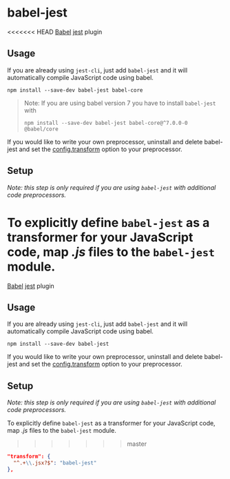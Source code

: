 # babel-jest

<<<<<<< HEAD
[Babel](https://github.com/babel/babel) [jest](https://github.com/facebook/jest)
plugin

## Usage

If you are already using `jest-cli`, just add `babel-jest` and it will
automatically compile JavaScript code using babel.

```
npm install --save-dev babel-jest babel-core
```

> Note: If you are using babel version 7 you have to install `babel-jest` with
>
> ```
> npm install --save-dev babel-jest babel-core@^7.0.0-0 @babel/core
> ```

If you would like to write your own preprocessor, uninstall and delete
babel-jest and set the
[config.transform](http://facebook.github.io/jest/docs/configuration.html#transform-object-string-string)
option to your preprocessor.

## Setup

_Note: this step is only required if you are using `babel-jest` with additional
code preprocessors._

To explicitly define `babel-jest` as a transformer for your JavaScript code, map
_.js_ files to the `babel-jest` module.
=======
[Babel](https://github.com/babel/babel) [jest](https://github.com/facebook/jest) plugin

## Usage

If you are already using `jest-cli`, just add `babel-jest` and it will automatically compile JavaScript code using babel.

```
npm install --save-dev babel-jest
```

If you would like to write your own preprocessor, uninstall and delete babel-jest and set the [config.transform](http://facebook.github.io/jest/docs/configuration.html#transform-object-string-string) option to your preprocessor.

## Setup

*Note: this step is only required if you are using `babel-jest` with additional code preprocessors.*

To explicitly define `babel-jest` as a transformer for your JavaScript code, map *.js* files to the `babel-jest` module.
>>>>>>> master

```json
"transform": {
  "^.+\\.jsx?$": "babel-jest"
},
```
